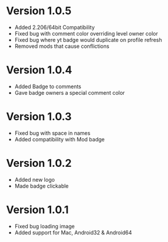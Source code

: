 # Version 1.0.5

- Added 2.206/64bit Compatibility
- Fixed bug with comment color overriding level owner color
- Fixed bug where yt badge would duplicate on profile refresh
- Removed mods that cause conflictions

# Version 1.0.4

- Added Badge to comments
- Gave badge owners a special comment color

# Version 1.0.3

- Fixed bug with space in names
- Added compatibility with Mod badge

# Version 1.0.2

- Added new logo
- Made badge clickable

# Version 1.0.1

- Fixed bug loading image
- Added support for Mac, Android32 & Android64